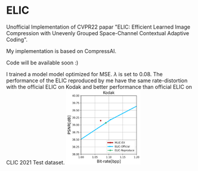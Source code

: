 # ELIC
Unofficial Implementation of CVPR22 papar "ELIC: Efficient Learned Image Compression with Unevenly Grouped Space-Channel Contextual Adaptive Coding".

My implementation is based on CompressAI.

Code will be available soon :)

I trained a model model optimized for MSE. $\lambda$ is set to $0.08$. The performance of the ELIC reproduced by me have the same rate-distortion with the official ELIC on Kodak and better performance than official ELIC on CLIC 2021 Test dataset.
<img src="https://github.com/JiangWeibeta/ELIC/blob/main/results/kodak_rd.png" width="200" height="200"/><br/>
